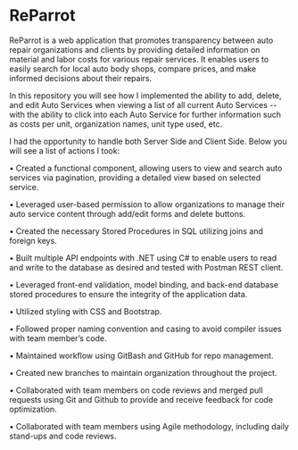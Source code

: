 # ReParrot

ReParrot is a web application that promotes transparency between auto repair organizations and clients by providing detailed information on material and labor costs for various repair services. It enables users to easily search for local auto body shops, compare prices, and make informed decisions about their repairs. 

In this repository you will see how I implemented the ability to add, delete, and edit Auto Services when viewing a list of all current Auto Services -- with the ability to click into each Auto Service for further information such as costs per unit, organization names, unit type used, etc.  

I had the opportunity to handle both Server Side and Client Side. Below you will see a list of actions I took: 


• Created a functional component, allowing users to view and search auto services via pagination, providing a detailed view based on selected service. 

• Leveraged user-based permission to allow organizations to manage their auto service content through add/edit forms and delete buttons. 

• Created the necessary Stored Procedures in SQL utilizing joins and foreign keys. 

• Built multiple API endpoints with .NET using C# to enable users to read and write to the database as desired and tested with Postman REST client. 

• Leveraged front-end validation, model binding, and back-end database stored procedures to ensure the integrity of the application data. 

• Utilized styling with CSS and Bootstrap. 

• Followed proper naming convention and casing to avoid compiler issues with team member’s code. 

• Maintained workflow using GitBash and GitHub for repo management. 

• Created new branches to maintain organization throughout the project. 

• Collaborated with team members on code reviews and merged pull requests using Git and Github to provide and receive feedback for code optimization. 

• Collaborated with team members using Agile methodology, including daily stand-ups and code reviews.	
